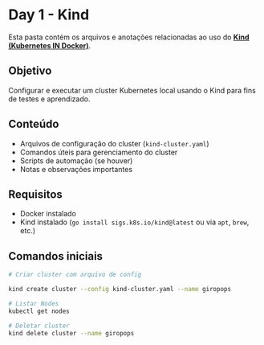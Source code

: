 # Day 1 - Kind

Esta pasta contém os arquivos e anotações relacionadas ao uso do **[Kind (Kubernetes IN Docker)](https://kind.sigs.k8s.io/)**.

## Objetivo

Configurar e executar um cluster Kubernetes local usando o Kind para fins de testes e aprendizado.

## Conteúdo

- Arquivos de configuração do cluster (`kind-cluster.yaml`)
- Comandos úteis para gerenciamento do cluster
- Scripts de automação (se houver)
- Notas e observações importantes

## Requisitos

- Docker instalado
- Kind instalado (`go install sigs.k8s.io/kind@latest` ou via `apt`, `brew`, etc.)

## Comandos iniciais

```bash
# Criar cluster com arquivo de config

kind create cluster --config kind-cluster.yaml --name giropops

# Listar Nodes
kubectl get nodes

# Deletar cluster
kind delete cluster --name giropops
